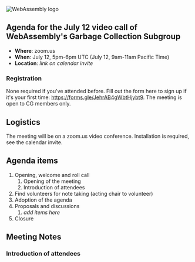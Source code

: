 ![WebAssembly logo](/images/WebAssembly.png)

## Agenda for the July 12 video call of WebAssembly's Garbage Collection Subgroup

- **Where**: zoom.us
- **When**: July 12, 5pm-6pm UTC (July 12, 9am-11am Pacific Time)
- **Location**: *link on calendar invite*

### Registration

None required if you've attended before. Fill out the form here to sign up if
it's your first time: https://forms.gle/JehrAB4gWbtHjybt9. The meeting is open
to CG members only.

## Logistics

The meeting will be on a zoom.us video conference.
Installation is required, see the calendar invite.

## Agenda items

1. Opening, welcome and roll call
    1. Opening of the meeting
    1. Introduction of attendees
1. Find volunteers for note taking (acting chair to volunteer)
1. Adoption of the agenda
1. Proposals and discussions
    1. _add items here_
1. Closure

## Meeting Notes

### Introduction of attendees
